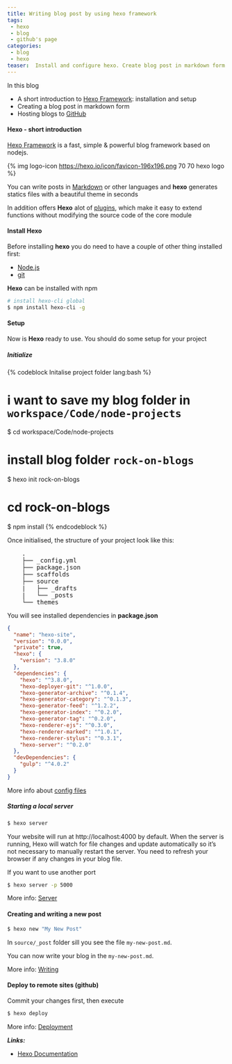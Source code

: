 ```yaml
---
title: Writing blog post by using hexo framework 
tags:
 - hexo
 - blog
 - github's page
categories:
 - blog
 - hexo
teaser:  Install and configure hexo. Create blog post in markdown form and Host it to github
---
```

In this blog

* A short introduction to [Hexo Framework](https://hexo.io): installation and setup
* Creating a blog post in markdown form
* Hosting blogs to [GitHub](https://github.com)

#### Hexo - short introduction

[Hexo Framework](https://hexo.io) is a fast, simple & powerful blog framework based on nodejs.

{% img logo-icon https://hexo.io/icon/favicon-196x196.png 70 70 hexo logo %}

You can write posts in [Markdown](https://daringfireball.net/projects/markdown/) or other languages and **hexo** generates statics files with a beautiful theme in seconds

In addition offers **Hexo** alot of [plugins](https://hexo.io/plugins/), which make it easy to extend functions without modifying the source code of the core module

#### <i class="far fa-save"></i>  Install Hexo

Before installing **hexo** you do need to have a couple of other thing installed first:

* [Node.js](https://nodejs.org/en/)
* [git](https://git-scm.com/book/de/v1/Los-geht%E2%80%99s-Git-installieren)

**Hexo** can be installed with npm

``` bash
# install hexo-cli global
$ npm install hexo-cli -g
```

#### <i class="fas fa-wrench"></i>  Setup

Now is **Hexo** ready to use. You should do some setup for your project

##### Initialize

{% codeblock Initalise project folder lang:bash %}
# i want to save my blog folder in `workspace/Code/node-projects`
$ cd workspace/Code/node-projects
# install blog folder `rock-on-blogs`
$ hexo init rock-on-blogs
# cd rock-on-blogs
$ npm install
{% endcodeblock %}

Once initialised, the structure of your project look like this:

<pre>
	.
	├── _config.yml
	├── package.json
	├── scaffolds
	├── source
	|	├── _drafts
	|	└── _posts
	└── themes
</pre>


You will see installed dependencies in **package.json**

```json
{
  "name": "hexo-site",
  "version": "0.0.0",
  "private": true,
  "hexo": {
    "version": "3.8.0"
  },
  "dependencies": {
    "hexo": "^3.8.0",
    "hexo-deployer-git": "^1.0.0",
    "hexo-generator-archive": "^0.1.4",
    "hexo-generator-category": "^0.1.3",
    "hexo-generator-feed": "^1.2.2",
    "hexo-generator-index": "^0.2.0",
    "hexo-generator-tag": "^0.2.0",
    "hexo-renderer-ejs": "^0.3.0",
    "hexo-renderer-marked": "^1.0.1",
    "hexo-renderer-stylus": "^0.3.1",
    "hexo-server": "^0.2.0"
  },
  "devDependencies": {
    "gulp": "^4.0.2"
  }
}
```
More info about [config files](https://hexo.io/docs/setup)

##### Starting a local server

``` bash
$ hexo server
```

Your website will run at http://localhost:4000 by default. When the server is running, Hexo will watch for file changes and update automatically so it’s not necessary to manually restart the server. You need to refresh your browser if any changes in your blog file.

If you want to use another port

``` bash
$ hexo server -p 5000
```

More info: [Server](https://hexo.io/docs/server.html)

#### Creating and writing a new post

``` bash
$ hexo new "My New Post"
```
In `source/_post` folder sill you see the file `my-new-post.md`.

You can now write your blog in the `my-new-post.md`.

More info: [Writing](https://hexo.io/docs/writing.html)

#### Deploy to remote sites (github)

Commit your changes first, then execute

``` bash
$ hexo deploy
```

More info: [Deployment](https://hexo.io/docs/deployment.html)

***Links:***
* [Hexo Documentation](https://hexo.io/docs/)